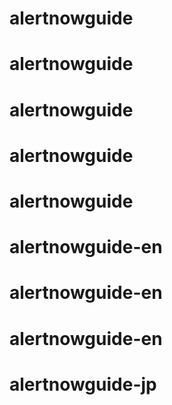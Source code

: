 # alertnowguide
# alertnowguide
# alertnowguide
# alertnowguide
# alertnowguide
# alertnowguide-en
# alertnowguide-en
# alertnowguide-en
# alertnowguide-jp
